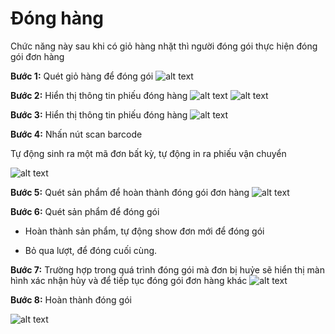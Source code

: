 # Đóng hàng

Chức năng này sau khi có giỏ hàng nhặt thì người đóng gói thực hiện đóng gói đơn hàng

**Bước 1:** Quét giỏ hàng để đóng gói
![alt text](./khovan/pack-1.png)


**Bước 2:** Hiển thị thông tin phiếu đóng hàng
![alt text](./khovan/pack2.png)
![alt text](./khovan/pack3.png)

**Bước 3:** Hiển thị thông tin phiếu đóng hàng
![alt text](./khovan/pack4.png)

**Bước 4:** Nhấn nút scan barcode

Tự động sinh ra một mã đơn bất kỳ, tự động in ra phiếu vận chuyển

![alt text](./khovan/pack5.png)

**Bước 5:** Quét sản phẩm để hoàn thành đóng gói đơn hàng
![alt text](./khovan/pack6.png)

**Bước 6:** Quét sản phẩm để đóng gói

+ Hoàn thành sản phẩm, tự động show đơn mới để đóng gói

+ Bỏ qua lượt, để đóng cuối cùng. 

**Bước 7:**  Trường hợp trong quá trình đóng gói mà đơn bị huỷe sẽ hiển thị màn hình xác nhận hủy và để tiếp tục đóng gói đơn hàng khác
![alt text](./khovan/pack7.png)

**Bước 8:**  Hoàn thành đóng gói

![alt text](./khovan/pack8.png)

